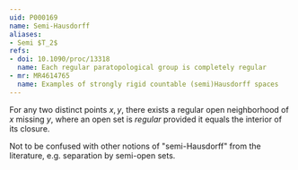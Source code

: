 ```yaml
---
uid: P000169
name: Semi-Hausdorff
aliases:
- Semi $T_2$
refs:
- doi: 10.1090/proc/13318
  name: Each regular paratopological group is completely regular
- mr: MR4614765
  name: Examples of strongly rigid countable (semi)Hausdorff spaces
---
```


For any two distinct points $x,y$, there exists a regular open neighborhood
of $x$ missing $y$, where an open set is *regular* provided it equals the interior
of its closure.

Not to be confused with other notions of "semi-Hausdorff" from the literature,
e.g. separation by semi-open sets.
